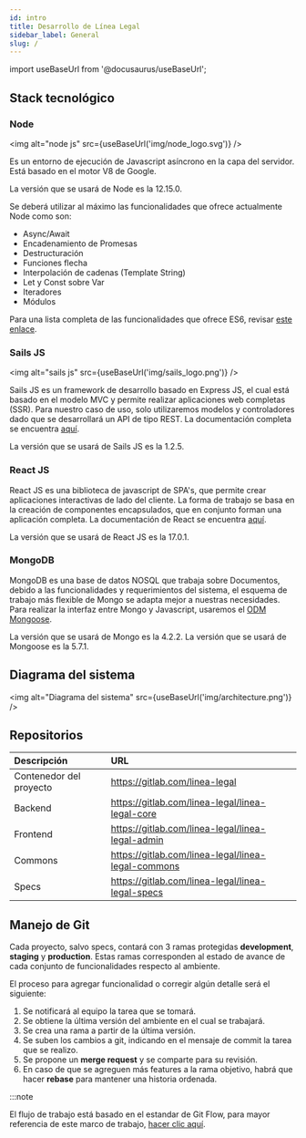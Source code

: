 ```yaml
---
id: intro
title: Desarrollo de Línea Legal
sidebar_label: General
slug: /
---
```


import useBaseUrl from '@docusaurus/useBaseUrl';

## Stack tecnológico

### Node

<img alt="node js" src={useBaseUrl('img/node_logo.svg')} />

Es un entorno de ejecución de Javascript asíncrono en la capa del servidor. Está basado en el motor V8
de Google.

La versión que se usará de Node es la 12.15.0.

Se deberá utilizar al máximo las funcionalidades que ofrece actualmente Node como son:

* Async/Await
* Encadenamiento de Promesas
* Destructuración
* Funciones flecha
* Interpolación de cadenas (Template String)
* Let y Const sobre Var
* Iteradores
* Módulos

Para una lista completa de las funcionalidades que ofrece ES6, revisar [este enlace](https://github.com/lukehoban/es6features).

### Sails JS

<img alt="sails js" src={useBaseUrl('img/sails_logo.png')} />

Sails JS es un framework de desarrollo basado en Express JS, el cual está basado en el modelo MVC y permite realizar aplicaciones web completas (SSR).
Para nuestro caso de uso, solo utilizaremos modelos y controladores dado que se desarrollará un API de tipo REST. La documentación completa se encuentra [aquí](https://sailsjs.com/documentation/reference).

La versión que se usará de Sails JS es la 1.2.5.

### React JS

<!-- <img alt="react js" src={useBaseUrl('img/react_logo.png')} /> -->

React JS es una biblioteca de javascript de SPA's, que permite crear aplicaciones interactivas de lado del cliente. La forma de trabajo se basa en la creación
de componentes encapsulados, que en conjunto forman una aplicación completa. La documentación de React se encuentra [aquí](https://es.reactjs.org/docs/getting-started.html).

La versión que se usará de React JS es la 17.0.1.

### MongoDB

<!-- <img alt="mongo db" src={useBaseUrl('img/mongo_logo.png')} />

<img alt="mongoose js" src={useBaseUrl('img/mongoose_logo.png')} /> -->

MongoDB es una base de datos NOSQL que trabaja sobre Documentos, debido a las funcionalidades y requerimientos del sistema, el esquema de trabajo más flexible de
Mongo se adapta mejor a nuestras necesidades. Para realizar la interfaz entre Mongo y Javascript, usaremos el [ODM Mongoose](https://mongoosejs.com/docs/guide.html).

La versión que se usará de Mongo es la 4.2.2.
La versión que se usará de Mongoose es la 5.7.1.

## Diagrama del sistema

<img alt="Diagrama del sistema" src={useBaseUrl('img/architecture.png')} />

## Repositorios

| Descripción | URL |
| :------------- | :------------- |
| Contenedor del proyecto | https://gitlab.com/linea-legal |
| Backend | https://gitlab.com/linea-legal/linea-legal-core |
| Frontend | https://gitlab.com/linea-legal/linea-legal-admin |
| Commons | https://gitlab.com/linea-legal/linea-legal-commons |
| Specs | https://gitlab.com/linea-legal/linea-legal-specs |

## Manejo de Git

Cada proyecto, salvo specs, contará con 3 ramas protegidas **development**, **staging** y **production**.
Estas ramas corresponden al estado de avance de cada conjunto de funcionalidades respecto al ambiente.

El proceso para agregar funcionalidad o corregir algún detalle será el siguiente:

1. Se notificará al equipo la tarea que se tomará.
2. Se obtiene la última versión del ambiente en el cual se trabajará.
3. Se crea una rama a partir de la última versión.
4. Se suben los cambios a git, indicando en el mensaje de commit la tarea que se realizo.
5. Se propone un **merge request** y se comparte para su revisión.
6. En caso de que se agreguen más features a la rama objetivo, habrá que hacer **rebase** para mantener una historia ordenada.

:::note

El flujo de trabajo está basado en el estandar de Git Flow, para mayor referencia de este marco de trabajo, [hacer clic aquí](https://www.atlassian.com/es/git/tutorials/comparing-workflows/gitflow-workflow).
